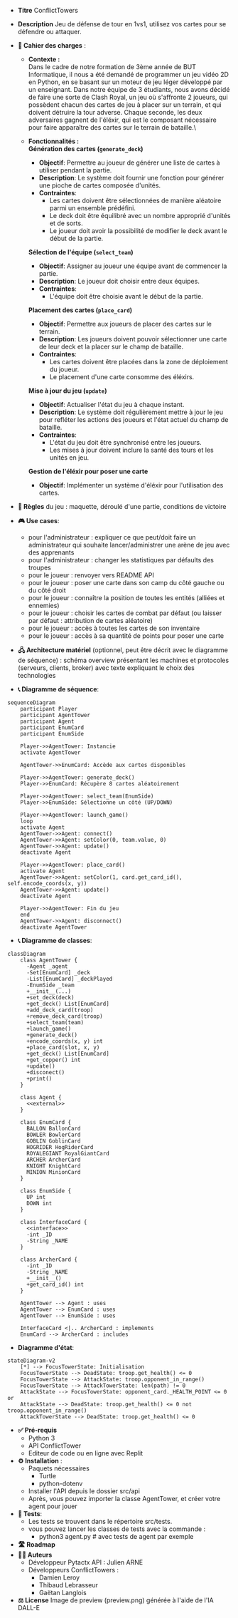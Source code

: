 - **Titre** ConflictTowers
- **Description** Jeu de défense de tour en 1vs1, utilisez vos cartes pour se défendre ou attaquer.
- **🎯 Cahier des charges** :
    - **Contexte :**\
    Dans le cadre de notre formation de 3ème année de BUT Informatique, il nous a été demandé de programmer un jeu vidéo 2D en Python, en se basant sur un moteur de jeu léger développé par un enseignant. Dans notre équipe de 3 étudiants, nous avons décidé de faire une sorte de Clash Royal, un jeu où s'affronte 2 joueurs, qui possèdent chacun des cartes de jeu à placer sur un terrain, et qui doivent détruire la tour adverse. Chaque seconde, les deux adversaires gagnent de l'éléxir, qui est le composant nécessaire pour faire apparaître des cartes sur le terrain de bataille.\
    - **Fonctionnalités :**\
        **Génération des cartes (`generate_deck`)**
        - **Objectif**: Permettre au joueur de générer une liste de cartes à utiliser pendant la partie.
        - **Description**: Le système doit fournir une fonction pour générer une pioche de cartes composée d'unités.
        - **Contraintes**:
          - Les cartes doivent être sélectionnées de manière aléatoire parmi un ensemble prédéfini.
          - Le deck doit être équilibré avec un nombre approprié d'unités et de sorts.
          - Le joueur doit avoir la possibilité de modifier le deck avant le début de la partie.
        
        **Sélection de l'équipe (`select_team`)**
        - **Objectif**: Assigner au joueur une équipe avant de commencer la partie.
        - **Description**: Le joueur doit choisir entre deux équipes.
        - **Contraintes**:
          - L'équipe doit être choisie avant le début de la partie.
        
        **Placement des cartes (`place_card`)**
        - **Objectif**: Permettre aux joueurs de placer des cartes sur le terrain.
        - **Description**: Les joueurs doivent pouvoir sélectionner une carte de leur deck et la placer sur le champ de bataille.
        - **Contraintes**:
          - Les cartes doivent être placées dans la zone de déploiement du joueur.
          - Le placement d'une carte consomme des éléxirs.
        
        **Mise à jour du jeu (`update`)**
        - **Objectif**: Actualiser l'état du jeu à chaque instant.
        - **Description**: Le système doit régulièrement mettre à jour le jeu pour refléter les actions des joueurs et l'état actuel du champ de bataille.
        - **Contraintes**:
          - L'état du jeu doit être synchronisé entre les joueurs.
          - Les mises à jour doivent inclure la santé des tours et les unités en jeu.
        
        **Gestion de l'éléxir pour poser une carte**
        - **Objectif**: Implémenter un système d'éléxir pour l'utilisation des cartes.

- **🎲 Règles** du jeu : maquette, déroulé d'une partie, conditions de victoire
- **🎮 Use cases**:
    - pour l'administrateur : expliquer ce que peut/doit faire un administrateur qui souhaite lancer/administrer une arène de jeu avec des apprenants
    - pour l'administrateur : changer les statistiques par défaults des troupes
    - pour le joueur : renvoyer vers README API
    - pour le joueur : poser une carte dans son camp du côté gauche ou du côté droit
    - pour le joueur : connaître la position de toutes les entités (alliées et ennemies)
    - pour le joueur : choisir les cartes de combat par défaut (ou laisser par défaut : attribution de cartes aléatoire)
    - pour le joueur : accès à toutes les cartes de son inventaire
    - pour le joueur : accès à sa quantité de points pour poser une carte
- **🖧 Architecture matériel** (optionnel, peut être décrit avec le diagramme de séquence) : schéma overview présentant les machines et protocoles (serveurs, clients, broker) avec texte expliquant le choix des technologies 
- **📞 Diagramme de séquence**: 

```mermaid
sequenceDiagram
    participant Player
    participant AgentTower
    participant Agent
    participant EnumCard
    participant EnumSide

    Player->>AgentTower: Instancie
    activate AgentTower

    AgentTower->>EnumCard: Accède aux cartes disponibles

    Player->>AgentTower: generate_deck()
    Player->>EnumCard: Récupère 8 cartes aléatoirement

    Player->>AgentTower: select_team(EnumSide)
    Player->>EnumSide: Sélectionne un côté (UP/DOWN)

    Player->>AgentTower: launch_game()
    loop
    activate Agent
    AgentTower->>Agent: connect()
    AgentTower->>Agent: setColor(0, team.value, 0)
    AgentTower->>Agent: update()
    deactivate Agent

    Player->>AgentTower: place_card()
    activate Agent
    AgentTower->>Agent: setColor(1, card.get_card_id(), self.encode_coords(x, y))
    AgentTower->>Agent: update()
    deactivate Agent

    Player->>AgentTower: Fin du jeu
    end
    AgentTower->>Agent: disconnect()
    deactivate AgentTower
```

- **📞 Diagramme de classes**:

```mermaid
classDiagram
    class AgentTower {
      -Agent _agent
      -Set[EnumCard] _deck
      -List[EnumCard] _deckPlayed
      -EnumSide _team
      +__init__(...)
      +set_deck(deck)
      +get_deck() List[EnumCard]
      +add_deck_card(troop)
      +remove_deck_card(troop)
      +select_team(team)
      +launch_game()
      +generate_deck()
      +encode_coords(x, y) int
      +place_card(slot, x, y)
      +get_deck() List[EnumCard]
      +get_copper() int
      +update()
      +disconect()
      +print()
    }

    class Agent {
      <<external>>
    }

    class EnumCard {
      BALLON BallonCard
      BOWLER BowlerCard
      GOBLIN GoblinCard
      HOGRIDER HogRiderCard
      ROYALEGIANT RoyalGiantCard
      ARCHER ArcherCard
      KNIGHT KnightCard
      MINION MinionCard
    }

    class EnumSide {
      UP int
      DOWN int
    }

    class InterfaceCard {
      <<interface>>
      -int _ID
      -String _NAME
    }

    class ArcherCard {
      -int _ID
      -String _NAME
      +__init__()
      +get_card_id() int
    }

    AgentTower --> Agent : uses
    AgentTower --> EnumCard : uses
    AgentTower --> EnumSide : uses

    InterfaceCard <|.. ArcherCard : implements
    EnumCard --> ArcherCard : includes
```

- **Diagramme d'état**:

```mermaid
stateDiagram-v2
    [*] --> FocusTowerState: Initialisation
    FocusTowerState --> DeadState: troop.get_health() <= 0
    FocusTowerState --> AttackState: troop.opponent_in_range()
    FocusTowerState --> AttackTowerState: len(path) != 0
    AttackState --> FocusTowerState: opponent_card._HEALTH_POINT <= 0 or 
    AttackState --> DeadState: troop.get_health() <= 0 not troop.opponent_in_range()
    AttackTowerState --> DeadState: troop.get_health() <= 0
```

- **✅ Pré-requis** 
    - Python 3
    - API ConflictTower
    - Editeur de code ou en ligne avec Replit
- **⚙️ Installation** :
    - Paquets nécessaires
        - Turtle
        - python-dotenv
    - Installer l'API depuis le dossier src/api
    - Après, vous pouvez importer la classe AgentTower, et créer votre agent pour jouer
- **🧪 Tests**: 
    - Les tests se trouvent dans le répertoire src/tests.
    - vous pouvez lancer les classes de tests avec la commande :
        - python3 agent.py # avec tests de agent par exemple
- **🛣️ Roadmap**
- **🧑‍💻 Auteurs**
    - Développeur Pytactx API : Julien ARNE
    - Développeurs ConflictTowers :
        - Damien Leroy
        - Thibaud Lebrasseur
        - Gaëtan Langlois
- **⚖️ License** Image de preview (preview.png) générée à l'aide de l'IA DALL-E

